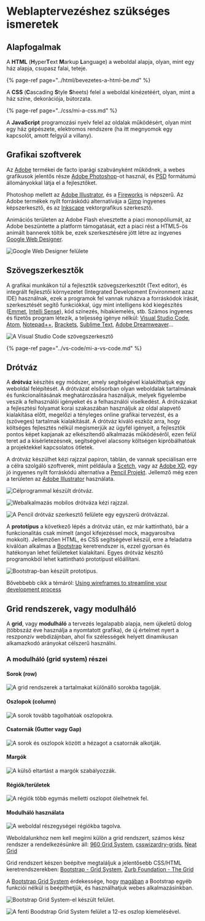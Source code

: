 # Weblaptervezéshez szükséges ismeretek

## Alapfogalmak

A **HTML** \(**H**yper**T**ext **M**arkup **L**anguage\) a weboldal alapja, olyan, mint egy ház alapja, csupasz falai, teteje.

{% page-ref page="../html/bevezetes-a-html-be.md" %}

 A **CSS** \(**C**ascading **S**tyle **S**heets\) felel a weboldal kinézetéért, olyan, mint a ház színe, dekorációja, bútorzata.

{% page-ref page="../css/mi-a-css.md" %}

A **JavaScript** programozási nyelv felel az oldalak működésért, olyan mint egy ház gépészete, elektromos rendszere \(ha itt megnyomok egy kapcsolót, amott felgyúl a villany\).

## Grafikai szoftverek

Az [Adobe](https://www.adobe.com/) termékei de facto iparági szabványként működnek, a webes grafikusok jelentős része [Adobe Photoshop](https://www.adobe.com/hu/products/photoshop.html)-ot használ, és [PSD](https://en.wikipedia.org/wiki/Adobe_Photoshop#File_format) formátumú állományokkal látja el a fejlesztőket.

Photoshop mellett az [Adobe Illustrator](https://www.adobe.com/hu/products/illustrator.html), és a [Fireworks](https://www.adobe.com/hu/products/fireworks.html) is népszerű. Az Adobe termékek nyílt forráskódú alternatívája a [Gimp](https://www.gimp.org/) ingyenes képszerkesztő, és az [Inkscape](http://www.inkscape.org/) vektorgrafikus szerkesztő.

Animációs területen az Adobe Flash elvesztette a piaci monopóliumát, az Adobe beszüntette a platform támogatását, ezt a piaci rést a HTML5-ös animált bannerek töltik be, ezek szerkesztésére jött létre az ingyenes [Google Web Designer](https://webdesigner.withgoogle.com/).

![Google Web Designer fel&#xFC;lete](../.gitbook/assets/google-web-designer.png)

## Szövegszerkesztők

A grafikai munkákon túl a fejlesztők szövegszerkesztőt \(Text editor\), és integrált fejlesztői környezetet \(Integrated Development Environment azaz IDE\) használnak, ezek a programok fel vannak ruházva a forráskódok irását, szerkesztését segítő funkciókkal, úgy mint intelligens kód kiegészítés \([Emmet](https://emmet.io/), [Intelli Sense](https://code.visualstudio.com/docs/editor/intellisense)\), kód színezés, hibakiemelés, stb. Számos ingyenes és fizetős program létezik, a teljesség igénye nélkül: [Visual Studio Code](https://code.visualstudio.com/), [Atom](https://atom.io/), [Notepad++](https://notepad-plus-plus.org/download/v6.9.2.html), [Brackets](http://brackets.io/), [Sublime Text](s://www.sublimetext.com), [Adobe Dreamweaver](https://www.adobe.com/hu/products/dreamweaver.html)...

![A Visual Studio Code sz&#xF6;vegszerkeszt&#x151;](../.gitbook/assets/vscode.png)

{% page-ref page="../vs-code/mi-a-vs-code.md" %}

## Drótváz

A **drótváz** készítés egy módszer, amely segítségével kialakíthatjuk egy weboldal felépítését. A drótvázat elsősorban olyan weboldalak tartalmának és funkcionalitásának meghatározására használjuk, melyek figyelembe veszik a felhasználói igényeket és a felhasználói viselkedést. A drótvázakat a fejlesztési folyamat korai szakaszában használjuk az oldal alapvető kialakítása előtt, megelőzi a tényleges online grafikai tervezést, és a \(szöveges\) tartalmak kialakítását. A drótváz kiváló eszköz arra, hogy költséges fejlesztés nélkül megismerjük az ügyfél igényeit, a fejlesztők pontos képet kapjanak az elkészítendő alkalmazás működéséről, ezen felül teret ad a kisérletezésnek, segítségével alacsony költségen kipróbálhatóak a projektekkel kapcsolatos ötletek.

A drótváz készülhet kézi rajzzal papíron, táblán, de vannak speciálisan erre a célra szolgáló szoftverek, mint példáula a [Scetch](https://www.sketch.com/), vagy az [Adobe XD](https://www.adobe.com/hu/products/xd.html), egy jó ingyenes nyílt forráskódú alternatíva a [Pencil Projekt](https://pencil.evolus.vn/). Jellemző még ezen a területen az [Adobe Illustrator](https://www.adobe.com/hu/products/illustrator.html) használata.

![C&#xE9;lprogrammal k&#xE9;sz&#xFC;lt dr&#xF3;tv&#xE1;z.](../.gitbook/assets/wireframe.jpeg)

![Webalkalmaz&#xE1;s mobilos dr&#xF3;tv&#xE1;za k&#xE9;zi rajzzal.](../.gitbook/assets/wireframe2.jpeg)

![A Pencil dr&#xF3;tv&#xE1;z szerkeszt&#x151; fel&#xFC;lete egy egyszer&#x171; dr&#xF3;tv&#xE1;zzal.](../.gitbook/assets/wireframe-pencile.png)

A **prototípus** a következő lépés a drótváz után, ez már kattintható, bár a funkcionalitás csak mímelt \(angol kifejezéssel mock, magyarosítva mokkolt\). Jellemzően  HTML, és CSS segítségével készül, erre a feladatra kiválóan alkalmas a [Bootstrap](https://getbootstrap.com/) keretrendszer is, ezzel gyorsan és hatékonyan lehet felületeket kialakítani. Egyes drótváz készítő programokból lehet kattintható prototípust előállítani.

![Bootstrap-ban k&#xE9;sz&#xFC;lt protot&#xED;pus.](../.gitbook/assets/wireframe-bootstrap.png)

Bővebbebb cikk a témáról: [Using wireframes to streamline your development process](https://www.webdesignerdepot.com/2009/07/using-wireframes-to-streamline-your-development-process/)

## Grid rendszerek, vagy modulháló

A **grid**, vagy **modulháló** a tervezés legalapabb alapja, nem újkeletű dolog \(többszáz éve használja a nyomtatott grafika\), de új értelmet nyert a reszponzív webdizájnban, ahol fix szélességek helyett dinamikusan alkamazkodó arányokat célszerű használni.

### A modulháló \(grid system\) részei

#### Sorok \(row\)

![A grid rendszerek a tartalmakat k&#xFC;l&#xF6;n&#xE1;ll&#xF3; sorokba tagolj&#xE1;k.](../.gitbook/assets/grid-row.png)

#### Oszlopok \(column\)

![A sorok tov&#xE1;bb tagolhat&#xF3;ak oszlopokra.](../.gitbook/assets/grid-column.png)

#### Csatornák \(Gutter vagy Gap\)

![A sorok &#xE9;s oszlopok k&#xF6;z&#xF6;tt a h&#xE9;zagot a csatorn&#xE1;k alkotj&#xE1;k.](../.gitbook/assets/grid-gap.png)

#### Margók

![A k&#xFC;ls&#x151; eltart&#xE1;st a marg&#xF3;k szab&#xE1;lyozz&#xE1;k.](../.gitbook/assets/grid-container.png)

#### Régiók/területek

![A r&#xE9;gi&#xF3;k t&#xF6;bb egym&#xE1;s melletti oszlopot &#xF6;lelhetnek fel.](../.gitbook/assets/grid-region%20%281%29.png)

#### Modulháló használata

![A weboldal r&#xE9;szegys&#xE9;gei r&#xE9;gi&#xF3;kba tagolva.](../.gitbook/assets/grid-use.png)

Weboldalunkhoz nem kell megírni külön a grid rendszert, számos kész rendszer a rendelkezésünkre áll: [960 Grid System](https://960.gs/), [csswizardry-grids](https://csswizardry.com/csswizardry-grids/), [Neat Grid](https://neat.bourbon.io/docs/latest/)

Grid rendszert készen beépítve megtaláljuk a jelentősebb CSS/HTML keretrendszerekben: [Bootstrap - Grid System](https://getbootstrap.com/docs/4.0/layout/grid/), [Zurb Foundation - The Grid](https://foundation.zurb.com/grid.html)

A [Bootstrap Grid System](https://getbootstrap.com/docs/4.0/layout/grid/) érdekessége, hogy [magában](https://getbootstrap.com/docs/4.3/getting-started/contents/#css-files) a Bootstrap egyéb funkciói nélkül is beépíthetjük, és használhatjuk webes alkalmazásinkban.

![Bootstrap Grid System-el k&#xE9;sz&#xFC;lt fel&#xFC;let.](../.gitbook/assets/bs-grid-system.png)

![A fenti Boodstrap Grid System fel&#xFC;let a 12-es oszlop kiemel&#xE9;s&#xE9;vel.](../.gitbook/assets/bs-grid-system-h.png)

